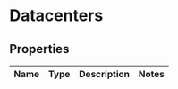 # Datacenters

## Properties
Name | Type | Description | Notes
------------ | ------------- | ------------- | -------------
